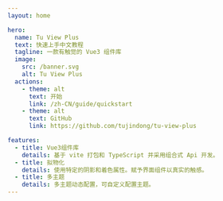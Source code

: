 ```yaml
---
layout: home

hero:
  name: Tu View Plus
  text: 快速上手中文教程
  tagline: 一款有触觉的 Vue3 组件库
  image:
    src: /banner.svg
    alt: Tu View Plus
  actions:
    - theme: alt
      text: 开始
      link: /zh-CN/guide/quickstart
    - theme: alt
      text: GitHub
      link: https://github.com/tujindong/tu-view-plus

features:
  - title: Vue3组件库
    details: 基于 vite 打包和 TypeScript 并采用组合式 Api 开发。
  - title: 拟物化
    details: 使用特定的阴影和着色属性。赋予界面组件以真实的触感。
  - title: 多主题
    details: 多主题动态配置，可自定义配置主题。
---
```

